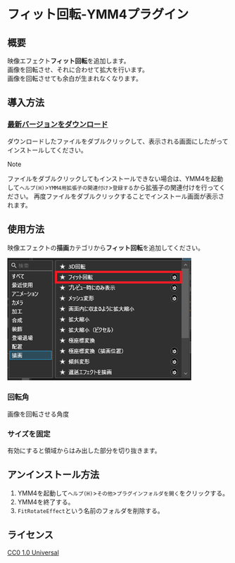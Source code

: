 # フィット回転-YMM4プラグイン
## 概要
映像エフェクト**フィット回転**を追加します。  
画像を回転させ、それに合わせて拡大を行います。  
画像を回転させても余白が生まれなくなります。  

## 導入方法
### [最新バージョンをダウンロード](https://github.com/tetra-te/FitRotateEffect/releases/latest)
ダウンロードしたファイルをダブルクリックして、表示される画面にしたがってインストールしてください。
> [!NOTE]
> ファイルをダブルクリックしてもインストールできない場合は、YMM4を起動して`ヘルプ(H)`>`YMM4用拡張子の関連付け`>`登録する`から拡張子の関連付けを行ってください。
> 再度ファイルをダブルクリックすることでインストール画面が表示されます。

## 使用方法
映像エフェクトの**描画**カテゴリから**フィット回転**を追加してください。  

![](images/エフェクト追加画面.png)
### 回転角
画像を回転させる角度
### サイズを固定
有効にすると領域からはみ出した部分を切り抜きます。

## アンインストール方法
1. YMM4を起動して`ヘルプ(H)`>`その他`>`プラグインフォルダを開く`をクリックする。
2. YMM4を終了する。
3. `FitRotateEffect`という名前のフォルダを削除する。

## ライセンス
[CC0 1.0 Universal](/LICENSE)
